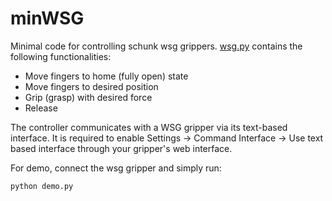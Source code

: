 # minWSG
Minimal code for controlling schunk wsg grippers. [wsg.py](wsg.py) contains the following functionalities:
- Move fingers to home (fully open) state
- Move fingers to desired position
- Grip (grasp) with desired force
- Release

The controller communicates with a WSG gripper via its text-based interface. It is required to enable Settings -> Command Interface -> Use text based interface through your gripper's web interface.

For demo, connect the wsg gripper and simply run:
```
python demo.py
```
